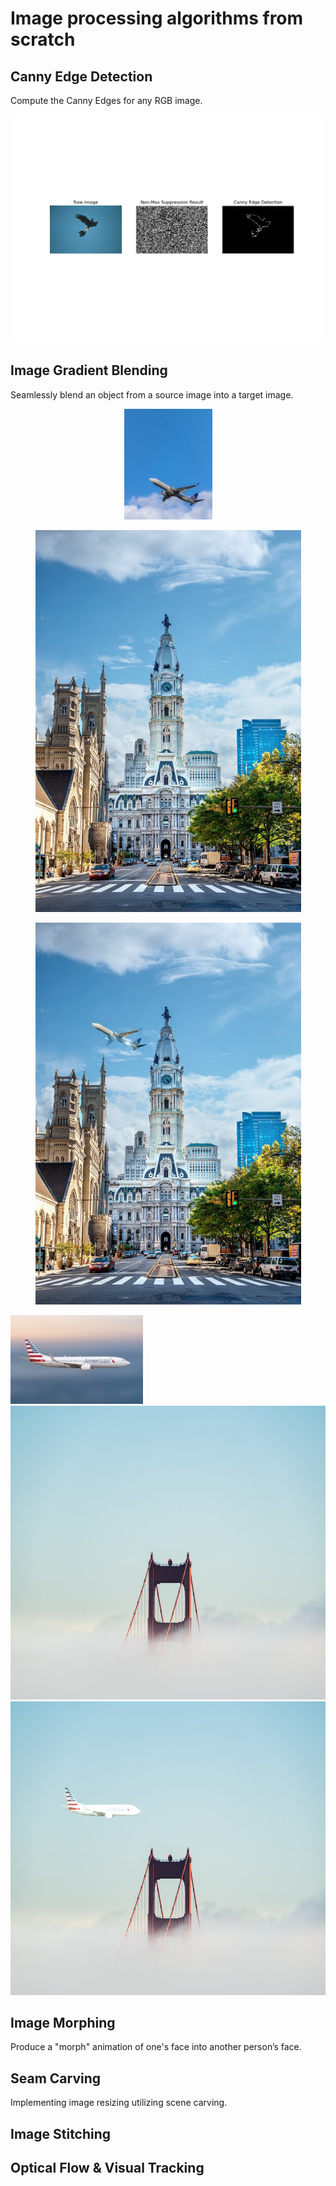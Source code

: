 # Image processing algorithms from scratch

## Canny Edge Detection
Compute the Canny Edges for any RGB image.

![](Canny_edge_detection/edge_detection_output/135069_edge.png)

## Image Gradient Blending
Seamlessly blend an object from a source image into a target image.
<p align="center">
<img src="Image_gradient_blending/2_source.jpg" width="141" height="177">
</p>
<p align="center">
<img src="Image_gradient_blending/2_background.jpg" width="425" height="611">
</p>
<p align="center">
<img src="Image_gradient_blending/output/2_Blend.jpg" width="425" height="611">
</p>

<img src="Image_gradient_blending/3_source.jpg" width="212" height="142">
<img src="Image_gradient_blending/3_background.jpg" width="708" height="470">
<img src="Image_gradient_blending/output/3_Blend.jpg" width="708" height="470">

## Image Morphing
Produce a "morph" animation of one's face into another person’s face.

## Seam Carving
Implementing image resizing utilizing scene carving.

## Image Stitching

## Optical Flow & Visual Tracking
